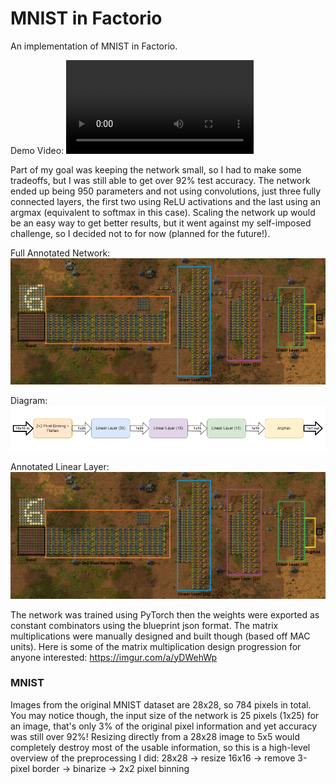 # MNIST in Factorio

An implementation of MNIST in Factorio.

Demo Video: ![link](./media/demo_final.mp4)

Part of my goal was keeping the network small, so I had to make some tradeoffs, but I was still able to get over 92% test accuracy. The network ended up being 950 parameters and not using convolutions, just three fully connected layers, the first two using ReLU activations and the last using an argmax (equivalent to softmax in this case). Scaling the network up would be an easy way to get better results, but it went against my self-imposed challenge, so I decided not to for now (planned for the future!).

Full Annotated Network: ![link](./media/full_annotated_model.png)

Diagram: ![link](./media/diagram.png)

Annotated Linear Layer: ![link](./media/factorio_annotated.png)

The network was trained using PyTorch then the weights were exported as constant combinators using the blueprint json format. The matrix multiplications were manually designed and built though (based off MAC units). Here is some of the matrix multiplication design progression for anyone interested: https://imgur.com/a/yDWehWp

### MNIST 

Images from the original MNIST dataset are 28x28, so 784 pixels in total. You may notice though, the input size of the network is 25 pixels (1x25) for an image, that's only 3% of the original pixel information and yet accuracy was still over 92%!
Resizing directly from a 28x28 image to 5x5 would completely destroy most of the usable information, so this is a high-level overview of the preprocessing I did:
28x28 -> resize 16x16 -> remove 3-pixel border -> binarize -> 2x2 pixel binning
